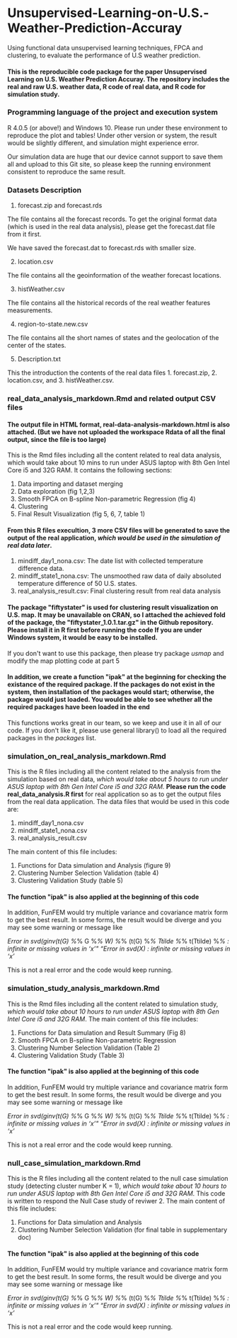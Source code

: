 # Unsupervised-Learning-on-U.S.-Weather-Prediction-Accuray
Using functional data unsupervised learning techniques, FPCA and clustering, to evaluate the performance of U.S weather prediction.

#### This is the reproducible code package for the paper Unsupervised Learning on U.S. Weather Prediction Accuray. The repository includes the real and raw U.S. weather data, R code of real data, and R code for simulation study.

### Programming language of the project and execution system
R 4.0.5 (or above!) and Windows 10. Please run under these environment to reproduce the plot and tables! Under other version or system, the result would be slightly different, and simulation might experience error.

Our simulation data are huge that our device cannot support to save them all and upload to this Git site, so please keep the running environment consistent to reproduce the same result.  

### Datasets Description
1. forecast.zip and forecast.rds

The file contains all the forecast records. To get the original format data (which is used in the real data analysis), please get the forecast.dat file from it first.

We have saved the forecast.dat to forecast.rds with smaller size.

2. location.csv

The file contains all the geoinformation of the weather forecast locations.

3. histWeather.csv

The file contains all the historical records of the real weather features measurements.

4. region-to-state.new.csv

The file contains all the short names of states and the geolocation of the center of the states.

5. Description.txt

This the introduction the contents of the real data files 1. forecast.zip, 2. location.csv, and 3. histWeather.csv.

### real_data_analysis_markdown.Rmd and related output CSV files
#### The output file in HTML format, real-data-analysis-markdown.html is also attached. (But we have not uploaded the workspace Rdata of all the final output, since the file is too large)

This is the Rmd files including all the content related to real data analysis, which would take about 10 mins to run under ASUS laptop with 8th Gen Intel Core i5 and 32G RAM. It contains the following sections:

1. Data importing and dataset merging
2. Data exploration (fig 1,2,3)
3. Smooth FPCA on B-spline Non-parametric Regression (fig 4)
4. Clustering
5. Final Result Visualization (fig 5, 6, 7, table 1)

#### From this R files execultion, 3 more CSV files will be generated to save the output of the real application, *which would be used in the simulation of real data later*.

1. mindiff_day1_nona.csv: The date list with collected temperature difference data.
2. mindiff_state1_nona.csv: The unsmoothed raw data of daily absoluted temperature difference of 50 U.S. states.
3. real_analysis_result.csv: Final clustering result from real data analysis

#### The package "fiftystater" is used for clustering result visualization on U.S. map. It may be unavailable on CRAN, so I attached the achieved fold of the package, the "fiftystater_1.0.1.tar.gz" in the Github repository. Please install it in R first before running the code If you are under Windows system, it would be easy to be installed.

If you don't want to use this package, then please try package *usmap* and modify the map plotting code at part 5

#### In addition, we create a function "ipak" at the beginning for checking the existance of the required package. If the packages do not exist in the system, then installation of the packages would start; otherwise, the package would just loaded. You would be able to see whether all the required packages have been loaded in the end

This functions works great in our team, so we keep and use it in all of our code. If you don't like it, please use general library() to load all the required packages in the *packages* list.  

### simulation_on_real_analysis_markdown.Rmd
This is the R files including all the content related to the analysis from the simulation based on real data, *which would take about 5 hours to run under ASUS laptop with 8th Gen Intel Core i5 and 32G RAM.* **Please run the code real_data_analysis.R first** for real application so as to get the output files from the real data application. The data files that would be used in this code are:

1. mindiff_day1_nona.csv
2. mindiff_state1_nona.csv
3. real_analysis_result.csv
 
The main content of this file includes:
1. Functions for Data simulation and Analysis (figure 9)
2. Clustering Number Selection Validation (table 4)
3. Clustering Validation Study (table 5)

#### The function "ipak" is also applied at the beginning of this code

In addition, FunFEM would try multiple variance and covariance matrix form to get the best result. In some forms, the result would be diverge and you may see some warning or message like

*Error in svd(ginv(t(G) %*% G %*% W) %*% (t(G) %*% Ttilde %*% t(Ttilde) %*% : infinite or missing values in ‘x’" “Error in svd(X) : infinite or missing values in ‘x’*

This is not a real error and the code would keep running.

### simulation_study_analysis_markdown.Rmd
This is the Rmd files including all the content related to simulation study, *which would take about 10 hours to run under ASUS laptop with 8th Gen Intel Core i5 and 32G RAM*. The main content of this file includes:

1. Functions for Data simulation and Result Summary (Fig 8)
2. Smooth FPCA on B-spline Non-parametric Regression
3. Clustering Number Selection Validation (Table 2)
4. Clustering Validation Study (Table 3)

#### The function "ipak" is also applied at the beginning of this code

In addition, FunFEM would try multiple variance and covariance matrix form to get the best result. In some forms, the result would be diverge and you may see some warning or message like

*Error in svd(ginv(t(G) %*% G %*% W) %*% (t(G) %*% Ttilde %*% t(Ttilde) %*% : infinite or missing values in ‘x’" “Error in svd(X) : infinite or missing values in ‘x’*

This is not a real error and the code would keep running.

### null_case_simulation_markdown.Rmd
This is the R files including all the content related to the null case simulation study (detecting cluster number K = 1), *which would take about 10 hours to run under ASUS laptop with 8th Gen Intel Core i5 and 32G RAM*.  This code is written to respond the Null Case study of reviwer 2. The main content of this file includes:

1. Functions for Data simulation and Analysis
2. Clustering Number Selection Validation (for final table in supplementary doc)

#### The function "ipak" is also applied at the beginning of this code

In addition, FunFEM would try multiple variance and covariance matrix form to get the best result. In some forms, the result would be diverge and you may see some warning or message like

*Error in svd(ginv(t(G) %*% G %*% W) %*% (t(G) %*% Ttilde %*% t(Ttilde) %*% : infinite or missing values in ‘x’" “Error in svd(X) : infinite or missing values in ‘x’*

This is not a real error and the code would keep running.
